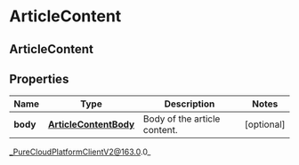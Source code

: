 # ArticleContent

## ArticleContent

## Properties

|Name | Type | Description | Notes|
|------------ | ------------- | ------------- | -------------|
| **body** | [**ArticleContentBody**](ArticleContentBody) | Body of the article content. | [optional] |



_PureCloudPlatformClientV2@163.0.0_

